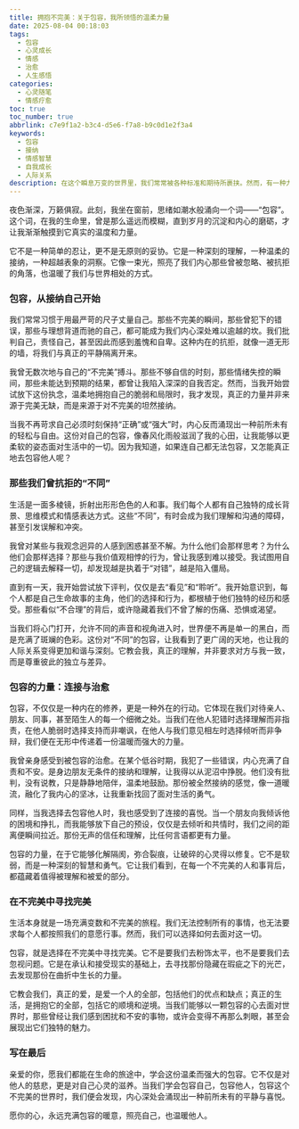 ```yaml
---
title: 拥抱不完美：关于包容，我所领悟的温柔力量
date: 2025-08-04 00:18:03
tags:
  - 包容
  - 心灵成长
  - 情感
  - 治愈
  - 人生感悟
categories:
  - 心灵随笔
  - 情感疗愈
toc: true
toc_number: true
abbrlink: c7e9f1a2-b3c4-d5e6-f7a8-b9c0d1e2f3a4
keywords:
  - 包容
  - 接纳
  - 情感智慧
  - 自我成长
  - 人际关系
description: 在这个瞬息万变的世界里，我们常常被各种标准和期待所裹挟。然而，有一种力量，它不声不响，却能温柔地化解一切坚冰，那就是包容。它不仅仅是对他人的宽恕，更是对自己内心深处的一次深刻对话。今夜，我想与你一同探寻这份温柔的力量，感受它如何滋养我们的生命，让不完美的世界也变得温暖而有光。
---
```


夜色渐深，万籁俱寂。此刻，我坐在窗前，思绪如潮水般涌向一个词——“包容”。这个词，在我的生命里，曾是那么遥远而模糊，直到岁月的沉淀和内心的磨砺，才让我渐渐触摸到它真实的温度和力量。

它不是一种简单的忍让，更不是无原则的妥协。它是一种深刻的理解，一种温柔的接纳，一种超越表象的洞察。它像一束光，照亮了我们内心那些曾被忽略、被抗拒的角落，也温暖了我们与世界相处的方式。

### 包容，从接纳自己开始

我们常常习惯于用最严苛的尺子丈量自己。那些不完美的瞬间，那些曾犯下的错误，那些与理想背道而驰的自己，都可能成为我们内心深处难以逾越的坎。我们批判自己，责怪自己，甚至因此而感到羞愧和自卑。这种内在的抗拒，就像一道无形的墙，将我们与真正的平静隔离开来。

我曾无数次地与自己的“不完美”搏斗。那些不够自信的时刻，那些情绪失控的瞬间，那些未能达到预期的结果，都曾让我陷入深深的自我否定。然而，当我开始尝试放下这份执念，温柔地拥抱自己的脆弱和局限时，我才发现，真正的力量并非来源于完美无缺，而是来源于对不完美的坦然接纳。

当我不再苛求自己必须时刻保持“正确”或“强大”时，内心反而涌现出一种前所未有的轻松与自由。这份对自己的包容，像春风化雨般滋润了我的心田，让我能够以更柔软的姿态面对生活中的一切。因为我知道，如果连自己都无法包容，又怎能真正地去包容他人呢？

### 那些我们曾抗拒的“不同”

生活是一面多棱镜，折射出形形色色的人和事。我们每个人都有自己独特的成长背景、思维模式和情感表达方式。这些“不同”，有时会成为我们理解和沟通的障碍，甚至引发误解和冲突。

我曾对某些与我观念迥异的人感到困惑甚至不解。为什么他们会那样思考？为什么他们会那样选择？那些与我价值观相悖的行为，曾让我感到难以接受。我试图用自己的逻辑去解释一切，却发现越是执着于“对错”，越是陷入僵局。

直到有一天，我开始尝试放下评判，仅仅是去“看见”和“聆听”。我开始意识到，每个人都是自己生命故事的主角，他们的选择和行为，都根植于他们独特的经历和感受。那些看似“不合理”的背后，或许隐藏着我们不曾了解的伤痛、恐惧或渴望。

当我们将心门打开，允许不同的声音和视角进入时，世界便不再是单一的黑白，而是充满了斑斓的色彩。这份对“不同”的包容，让我看到了更广阔的天地，也让我的人际关系变得更加和谐与深刻。它教会我，真正的理解，并非要求对方与我一致，而是尊重彼此的独立与差异。

### 包容的力量：连接与治愈

包容，不仅仅是一种内在的修养，更是一种外在的行动。它体现在我们对待亲人、朋友、同事，甚至陌生人的每一个细微之处。当我们在他人犯错时选择理解而非指责，在他人脆弱时选择支持而非嘲讽，在他人与我们意见相左时选择倾听而非争辩，我们便在无形中传递着一份温暖而强大的力量。

我曾亲身感受到被包容的治愈。在某个低谷时期，我犯了一些错误，内心充满了自责和不安。是身边朋友无条件的接纳和理解，让我得以从泥沼中挣脱。他们没有批判，没有说教，只是静静地陪伴，温柔地鼓励。那份被全然接纳的感觉，像一道暖流，融化了我内心的坚冰，让我重新找回了面对生活的勇气。

同样，当我选择去包容他人时，我也感受到了连接的喜悦。当一个朋友向我倾诉他的困境和挣扎，而我能够放下自己的预设，仅仅是去倾听和共情时，我们之间的距离便瞬间拉近。那份无声的信任和理解，比任何言语都更有力量。

包容的力量，在于它能够化解隔阂，弥合裂痕，让破碎的心灵得以修复。它不是软弱，而是一种深刻的智慧和勇气。它让我们看到，在每一个不完美的人和事背后，都蕴藏着值得被理解和被爱的部分。

### 在不完美中寻找完美

生活本身就是一场充满变数和不完美的旅程。我们无法控制所有的事情，也无法要求每个人都按照我们的意愿行事。然而，我们可以选择如何去面对这一切。

包容，就是选择在不完美中寻找完美。它不是要我们去粉饰太平，也不是要我们去忽视问题。它是在承认和接受现实的基础上，去寻找那份隐藏在瑕疵之下的光芒，去发现那份在曲折中生长的力量。

它教会我们，真正的爱，是爱一个人的全部，包括他们的优点和缺点；真正的生活，是拥抱它的全部，包括它的顺境和逆境。当我们能够以一颗包容的心去面对世界时，那些曾经让我们感到困扰和不安的事物，或许会变得不再那么刺眼，甚至会展现出它们独特的魅力。

### 写在最后

亲爱的你，愿我们都能在生命的旅途中，学会这份温柔而强大的包容。它不仅是对他人的慈悲，更是对自己心灵的滋养。当我们学会包容自己，包容他人，包容这个不完美的世界时，我们便会发现，内心深处会涌现出一种前所未有的平静与喜悦。

愿你的心，永远充满包容的暖意，照亮自己，也温暖他人。
